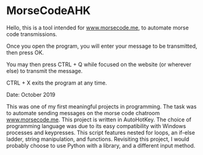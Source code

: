 # MorseCodeAHK

Hello, this is a tool intended for www.morsecode.me, to automate morse code transmissions.

Once you open the program, you will enter your message to be transmitted, then press OK.

You may then press CTRL + Q while focused on the website (or wherever else) to transmit the message.

CTRL + X exits the program at any time.



Date: October 2019

This was one of my first meaningful projects in programming. The task was to automate sending messages on the morse code chatroom www.morsecode.me. This project is written in AutoHotKey. The choice of programming language was due to its easy compatibility with Windows processes and keypresses. This script features nested for loops, an if-else ladder, string manipulation, and functions. Revisiting this project, I would probably choose to use Python with a library, and a different input method.
